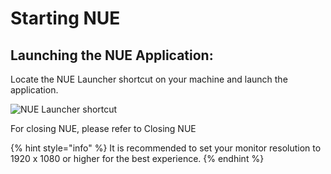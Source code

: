 # Starting NUE

## Launching the NUE Application:


  
Locate the NUE Launcher shortcut on your machine and launch the application. 

![NUE Launcher shortcut](./NUE_User_Guide/images/icons/NUE_Icon.PNG)

For closing NUE, please refer to Closing NUE

{% hint style="info" %}
It is recommended to set your monitor resolution to 1920 x 1080 or higher for the best experience.
{% endhint %}



